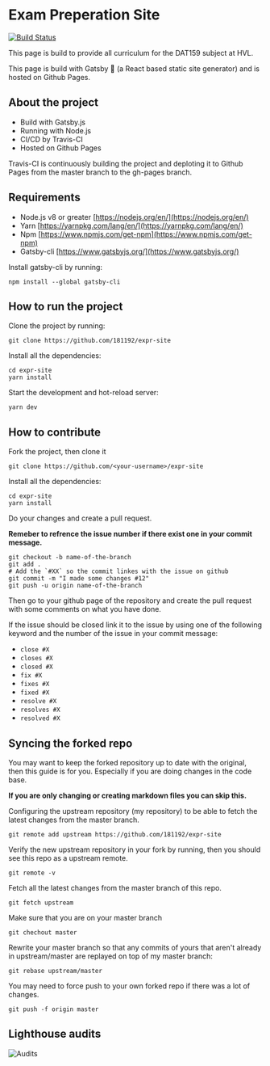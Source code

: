 # Exam Preperation Site

[![Build Status](https://travis-ci.com/181192/expr-site.svg?branch=master)](https://travis-ci.com/181192/expr-site)

This page is build to provide all curriculum for the DAT159 subject at HVL.

This page is build with Gatsby 💜 (a React based static site generator) and is hosted on Github Pages.

## About the project

- Build with Gatsby.js
- Running with Node.js
- CI/CD by Travis-CI
- Hosted on Github Pages

Travis-CI is continuously building the project and deploting it to Github Pages from the master branch to the gh-pages branch.

## Requirements

- Node.js v8 or greater [https://nodejs.org/en/](https://nodejs.org/en/)
- Yarn [https://yarnpkg.com/lang/en/](https://yarnpkg.com/lang/en/)
- Npm [https://www.npmjs.com/get-npm](https://www.npmjs.com/get-npm)
- Gatsby-cli [https://www.gatsbyjs.org/](https://www.gatsbyjs.org/)

Install gatsby-cli by running:

```shell
npm install --global gatsby-cli
```

## How to run the project

Clone the project by running:

```shell
git clone https://github.com/181192/expr-site
```

Install all the dependencies:

```shell
cd expr-site
yarn install
```

Start the development and hot-reload server:

```shell
yarn dev
```

## How to contribute

Fork the project, then clone it

```shell
git clone https://github.com/<your-username>/expr-site
```

Install all the dependencies:

```shell
cd expr-site
yarn install
```

Do your changes and create a pull request.

**Remeber to refrence the issue number if there exist one in your commit message.**

```shell
git checkout -b name-of-the-branch
git add .
# Add the `#XX` so the commit linkes with the issue on github
git commit -m "I made some changes #12"
git push -u origin name-of-the-branch
```

Then go to your github page of the repository and create the pull request with some comments on what you have done.

If the issue should be closed link it to the issue by using one of the following keyword and the number of the issue in your commit message:

- `close #X`
- `closes #X`
- `closed #X`
- `fix #X`
- `fixes #X`
- `fixed #X`
- `resolve #X`
- `resolves #X`
- `resolved #X`

## Syncing the forked repo

You may want to keep the forked repository up to date with the original, then this guide is for you.
Especially if you are doing changes in the code base.

**If you are only changing or creating markdown files you can skip this.**

Configuring the upstream repository (my repository) to be able to fetch the
latest changes from the master branch.

```shell
git remote add upstream https://github.com/181192/expr-site
```

Verify the new upstream repository in your fork by running, then you should
see this repo as a upstream remote.

```shell
git remote -v
```

Fetch all the latest changes from the master branch of this repo.

```shell
git fetch upstream
```

Make sure that you are on your master branch

```shell
git chechout master
```

Rewrite your master branch so that any commits of yours that aren't already in
upstream/master are replayed on top of my master branch:

```shell
git rebase upstream/master
```

You may need to force push to your own forked repo if there was a lot of changes.

```shell
git push -f origin master
```

## Lighthouse audits

![Audits](https://raw.githubusercontent.com/181192/expr-site/master/audits.png)
